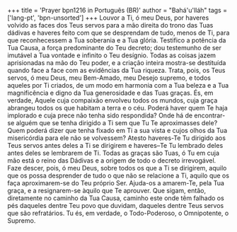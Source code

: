 +++
title = 'Prayer bpn1216 in Português (BR)'
author = "Bahá'u'lláh"
tags = ['lang-pt', 'bpn-unsorted']
+++
Louvor a Ti, ó meu Deus, por haveres volvido as faces dos Teus servos para a mão direita do trono das Tuas dádivas e haveres feito com que se desprendam de tudo, menos de Ti, para que reconhecessem a Tua soberania e a Tua glória. Testifico a potência da Tua Causa, a força predominante do Teu decreto; dou testemunho de ser imutável a Tua vontade e infinito o Teu desígnio. Todas as coisas jazem aprisionadas na mão do Teu poder, e a criação inteira mostra-se destituída quando face a face com as evidências da Tua riqueza.
Trata, pois, os Teus servos, ó meu Deus, meu Bem-Amado, meu Desejo supremo, e todos aqueles por Ti criados, de um modo em harmonia com a Tua beleza e a Tua magnificência e digno da Tua generosidade e das Tuas graças. És, em verdade, Aquele cuja compaixão envolveu todos os mundos, cuja graça abrangeu todos os que habitam a terra e o céu. Poderá haver quem Te haja implorado e cuja prece não tenha sido respondida? Onde há de encontrar-se alguém que se tenha dirigido a Ti sem que Tu Te aproximasses dele? Quem poderá dizer que tenha fixado em Ti a sua vista e cujos olhos da Tua misericórdia para ele não se volvessem? Atesto haveres-Te Tu dirigido aos Teus servos antes deles a Ti se dirigirem e haveres–Te Tu lembrado deles antes deles se lembrarem de Ti. Todas as graças são Tuas, ó Tu em cuja mão está o reino das Dádivas e a origem de todo o decreto irrevogável.
Faze descer, pois, ó meu Deus, sobre todos os que a Ti se dirigirem, aquilo que os possa desprender de tudo o que não se relacione a Ti, aquilo que os faça aproximarem-se do Teu próprio Ser. Ajuda-os a amarem-Te, pela Tua graça, e a resignarem-se àquilo que Te aprouver. Que sigam, então, diretamente no caminho da Tua Causa, caminho este onde têm falhado os pés daqueles dentre Teu povo que duvidam, daqueles dentre Teus servos que são refratários. Tu és, em verdade, o Todo-Poderoso, o Omnipotente, o Supremo.
